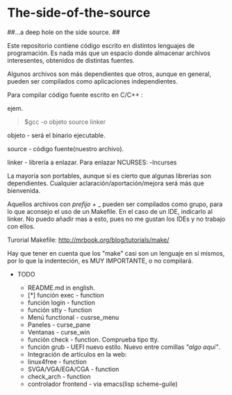 # The-side-of-the-source #
##...a deep hole on the side source. ##

Este repositorio contiene código escrito en distintos lenguajes de programación.
Es nada más que un espacio donde almacenar archivos interesentes, obtenidos de
distintas fuentes.

Algunos archivos son más dependientes que otros, aunque en general, pueden ser
compilados como aplicaciones independientes.

Para compilar código fuente escrito en C/C++ :

ejem.

> $gcc -o objeto source linker

  objeto - será el binario ejecutable.

  source - código fuente(nuestro archivo).

  linker - librería a enlazar. Para enlazar NCURSES: -lncurses

La mayoría son portables, aunque sí es cierto que algunas librerías son dependientes.
Cualquier aclaración/aportación/mejora será más que bienvenida.

Aquellos archivos con _prefijo_ + _ pueden ser compilados como grupo, para lo que 
aconsejo el uso de un Makefile. 
En el caso de un IDE, indicarlo al linker. No puedo añadir mas a esto, pues no 
me gustan los IDEs y no trabajo con ellos.

Turorial Makefile: http://mrbook.org/blog/tutorials/make/

Hay que tener en cuenta que los "make" casi son un lenguaje en sí mismos, por lo que
la indenteción, es MUY IMPORTANTE, o no compilará.



*    TODO 

      - README.md in english.
      - [*] función exec - function 
      - función login - function
      - función stty - function
      - Menú functional - cusrse_menu
      - Paneles - curse_pane
      - Ventanas - curse_win
      - función check - function. Comprueba tipo tty.
      - función grub - UEFI nuevo estilo. Nuevo entre comillas *"algo aquí"*.
      - Integración de artículos en la web: 
      - linux4free - function
      - SVGA/VGA/EGA/CGA - function
      - check_arch - function 
      - controlador frontend - via emacs(lisp scheme-guile)







